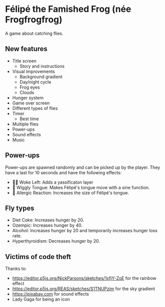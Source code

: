 # Félipé the Famished Frog (née Frogfrogfrog)

A game about catching flies.

## New features
- Title screen
    - Story and instructions
- Visual improvements
    - Background gradient
    - Day/night cycle
    - Frog eyes
    - Clouds
- Hunger system
- Game over screen
- Different types of flies
- Timer
    - Best time
- Multiple flies
- Power-ups
- Sound effects
- Music

## Power-ups

Power-ups are spawned randomly and can be picked up by the player. They have a last for 10 seconds and have the following effects:

- 🏳️‍🌈 Woke Left: Adds a yassificaton layer
- 🫨 Wiggly Tongue: Makes Félipé's tongue move with a sine function.
- 👅 Allergic Reaction: Increases the size of Félipé's tongue.

## Fly types
- Diet Coke: Increases hunger by 20.
- Ozempic: Increases hunger by 40.
- Alcohol: Increases hunger by 20 and temporarily increases hunger loss rate.
- Hyperthyroidism: Decreases hunger by 20.

## Victims of code theft

Thanks to:
- https://editor.p5js.org/NickParsons/sketches/1xfjY-ZoE for the rainbow effect
- https://editor.p5js.org/REAS/sketches/S1TNUPzim for the sky gradient
- https://pixabay.com for sound effects
- Lady Gaga for being an icon
